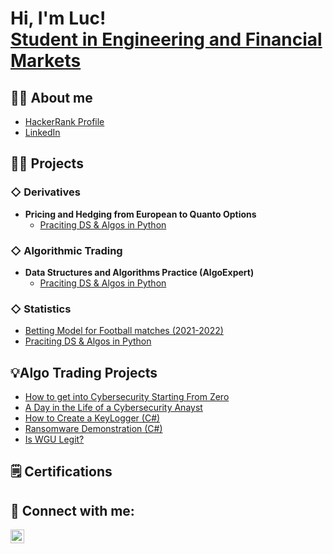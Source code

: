<h1>Hi, I'm Luc! <br/><a href="https://www.linkedin.com/in/luc-ledoux/">Student in Engineering and Financial Markets</a>
</h1>

<h2>👨‍🎓 About me</h2>

- [HackerRank Profile](https://www.hackerrank.com/profile/luc_ledoux1)
- [LinkedIn](https://www.linkedin.com/in/luc-ledoux/)


<h2>👨‍💻 Projects</h2>

<h3>◇ Derivatives</h3>

- <b>Pricing and Hedging from European to Quanto Options</b>
  - [Praciting DS & Algos in Python](https://github.com/lucledoux/MultiCurrencyOptionPricer/tree/main)

<h3>◇ Algorithmic Trading</h3>

- <b>Data Structures and Algorithms Practice (AlgoExpert)</b>
  - [Praciting DS & Algos in Python](https://github.com/joshmadakor1/Algorithms-Practice)

<h3>◇ Statistics</h3>

- [Betting Model for Football matches (2021-2022)](https://github.com/joshmadakor1/Algorithms-Practice)
- [Praciting DS & Algos in Python](https://github.com/joshmadakor1/Algorithms-Practice)


<h2>💡Algo Trading Projects</h2>

- [How to get into Cybersecurity Starting From Zero](https://www.youtube.com/watch?v=a83ASGn_V_s)
- [A Day in the Life of a Cybersecurity Anayst](https://www.youtube.com/watch?v=uHy3oM7NnoU)
- [How to Create a KeyLogger (C#)](https://www.youtube.com/watch?v=N-L9hklSlNk)
- [Ransomware Demonstration (C#)](https://www.youtube.com/watch?v=OfvdQeh79s0)
- [Is WGU Legit?](https://www.youtube.com/watch?v=E2MwRWxDBkA)

<h2>🗒️ Certifications</h2>

<h2> 🤳 Connect with me:</h2>

[<img align="left" alt="JoshMadakor | LinkedIn" width="22px" src="https://cdn.jsdelivr.net/npm/simple-icons@v3/icons/linkedin.svg" />][linkedin]


[email]: https://twitter.com/joshmadakor
[linkedin]: https://www.linkedin.com/in/luc-ledoux/

<!--
**joshmadakor1/joshmadakor1** is a ✨ _special_ ✨ repository because its `README.md` (this file) appears on your GitHub profile.

Here are some ideas to get you started:

- 🔭 I’m currently working on ...
- 🌱 I’m currently learning ...
- 👯 I’m looking to collaborate on ...
- 🤔 I’m looking for help with ...
- 💬 Ask me about ...
- 📫 How to reach me: ...
- 😄 Pronouns: ...
- ⚡ Fun fact: ...
-->
